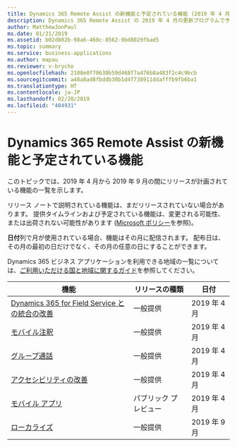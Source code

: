 ```yaml
---
title: Dynamics 365 Remote Assist の新機能と予定されている機能 (2019 年 4 月)
description: Dynamics 365 Remote Assist の 2019 年 4 月の更新プログラムで予定されている機能の一覧
author: MatthewJonPaul
ms.date: 01/21/2019
ms.assetid: b02d802b-98a6-460c-8562-9bd8029fbad5
ms.topic: summary
ms.service: business-applications
ms.author: mapau
ms.reviewer: v-brycho
ms.openlocfilehash: 2108e0f70630b59d468f7a476b8a483f2c4c9bcb
ms.sourcegitcommit: a48a8ad8fbddb30b1d4f738911ddafffb9fb6ba1
ms.translationtype: HT
ms.contentlocale: ja-JP
ms.lasthandoff: 02/20/2019
ms.locfileid: "404931"
---
```

#  <a name="whats-new-and-planned-for-dynamics-365-remote-assist"></a>Dynamics 365 Remote Assist の新機能と予定されている機能


このトピックでは、2019 年 4 月から 2019 年 9 月の間にリリースが計画されている機能の一覧を示します。 

リリース ノートで説明されている機能は、まだリリースされていない場合があります。 提供タイムラインおよび予定されている機能は、変更される可能性、または出荷されない可能性があります ([Microsoft ポリシー](https://go.microsoft.com/fwlink/p/?linkid=2007332)を参照)。

**日付**列で月が使用されている場合、機能はその月に配信されます。 配布日は、その月の最初の日だけでなく、その月の任意の日にすることができます。

Dynamics 365 ビジネス アプリケーションを利用できる地域の一覧については、[ご利用いただける国と地域に関するガイド](https://aka.ms/dynamics_365_international_availability_deck)を参照してください。



| 機能                                                                  | リリースの種類         | 日付 |
|--------------------------------------------------------------------------|----------------------|----------------------|
| [Dynamics 365 for Field Service との統合の改善](enhanced-field-service-integration.md) | 一般提供 | 2019 年 4 月             |
| [モバイル注釈](mobile-annotations.md)                               | 一般提供 | 2019 年 4 月             |
| [グループ通話](group-calling.md)                                         | 一般提供 | 2019 年 4 月             |
| [アクセシビリティの改善](accessibility.md)       | 一般提供 | 2019 年 4 月             |
| [モバイル アプリ](mobile-app.md)           | パブリック プレビュー | 2019 年 4 月|
| [ローカライズ](localization.md)       | 一般提供 | 2019 年 9 月             |


